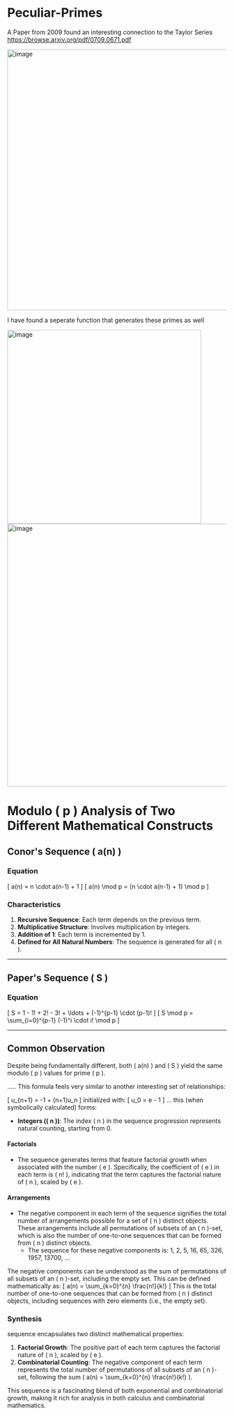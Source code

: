 # Peculiar-Primes

A Paper from 2009 found an interesting connection to the Taylor Series https://browse.arxiv.org/pdf/0709.0671.pdf



<img width="599" alt="image" src="https://github.com/jconorgrogan/Peculiar-Primes/assets/130090573/4c69a713-d087-4a16-a11c-775197d23f5b">

I have found a seperate function that generates these primes as well

<img width="445" alt="image" src="https://github.com/jconorgrogan/Peculiar-Primes/assets/130090573/588456b0-3bed-44d6-bd9a-64a9c062a708">

<img width="603" alt="image" src="https://github.com/jconorgrogan/Peculiar-Primes/assets/130090573/f0781052-ff2e-4c24-94c6-0669f1fd84dc">

# Modulo \( p \) Analysis of Two Different Mathematical Constructs

## Conor's Sequence \( a(n) \)

### Equation
\[ a(n) = n \cdot a(n-1) + 1 \]
\[ a(n) \mod p = (n \cdot a(n-1) + 1) \mod p \]

### Characteristics
1. **Recursive Sequence**: Each term depends on the previous term.
2. **Multiplicative Structure**: Involves multiplication by integers.
3. **Addition of 1**: Each term is incremented by 1.
4. **Defined for All Natural Numbers**: The sequence is generated for all \( n \).

---

## Paper's Sequence \( S \)

### Equation
\[ S = 1 - 1! + 2! - 3! + \ldots + (-1)^{p-1} \cdot (p-1)! \]
\[ S \mod p = \sum_{i=0}^{p-1} (-1)^i \cdot i! \mod p \]

---

## Common Observation

Despite being fundamentally different, both \( a(n) \) and \( S \) yield the same modulo \( p \) values for prime \( p \).

.....
This formula feels very similar to another interesting set of relationships:

\[ u_{n+1} = -1 + (n+1)u_n \]
initialized with:
\[ u_0 = e - 1 \]
... this (when symbolically calculated) forms:

- **Integers (\( n \))**: The index \( n \) in the sequence progression represents natural counting, starting from 0.

#### Factorials
- The sequence generates terms that feature factorial growth when associated with the number \( e \). Specifically, the coefficient of \( e \) in each term is \( n! \), indicating that the term captures the factorial nature of \( n \), scaled by \( e \).

#### Arrangements
- The negative component in each term of the sequence signifies the total number of arrangements possible for a set of \( n \) distinct objects. These arrangements include all permutations of subsets of an \( n \)-set, which is also the number of one-to-one sequences that can be formed from \( n \) distinct objects.
  - The sequence for these negative components is: 1, 2, 5, 16, 65, 326, 1957, 13700, ...

The negative components can be understood as the sum of permutations of all subsets of an \( n \)-set, including the empty set. This can be defined mathematically as:
\[ a(n) = \sum_{k=0}^{n} \frac{n!}{k!} \]
This is the total number of one-to-one sequences that can be formed from \( n \) distinct objects, including sequences with zero elements (i.e., the empty set).

### Synthesis
 sequence encapsulates two distinct mathematical properties:
1. **Factorial Growth**: The positive part of each term captures the factorial nature of \( n \), scaled by \( e \).
2. **Combinatorial Counting**: The negative component of each term represents the total number of permutations of all subsets of an \( n \)-set, following the sum \( a(n) = \sum_{k=0}^{n} \frac{n!}{k!} \).

This sequence is a fascinating blend of both exponential and combinatorial growth, making it rich for analysis in both calculus and combinatorial mathematics.

